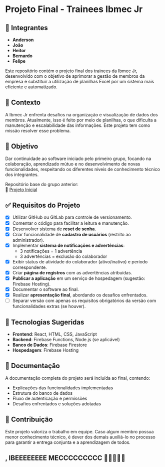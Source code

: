 # Projeto Final - Trainees Ibmec Jr

## 👥 Integrantes

- **Anderson**
- **João**
- **Heitor**
- **Bernardo**
- **Felipe**

Este repositório contém o projeto final dos trainees da Ibmec Jr, desenvolvido com o objetivo de aprimorar a gestão de membros da empresa e substituir a utilização de planilhas Excel por um sistema mais eficiente e automatizado.

## 🧠 Contexto

A Ibmec Jr enfrenta desafios na organização e visualização de dados dos membros. Atualmente, isso é feito por meio de planilhas, o que dificulta a manutenção e escalabilidade das informações. Este projeto tem como missão resolver esse problema.

## 🎯 Objetivo

Dar continuidade ao software iniciado pelo primeiro grupo, focando na colaboração, aprendizado mútuo e no desenvolvimento de novas funcionalidades, respeitando os diferentes níveis de conhecimento técnico dos integrantes.

Repositório base do grupo anterior:  
🔗 [Projeto Inicial](https://github.com/DanielJT20/ProjetoFinalTraineeJR/tree/primeira)

## ✅ Requisitos do Projeto

- [x] Utilizar GitHub ou GitLab para controle de versionamento.
- [x] Comentar o código para facilitar a leitura e manutenção.
- [x] Desenvolver sistema de **reset de senha**.
- [x] Criar funcionalidade de **cadastro de usuários** (restrito ao administrador).
- [x] Implementar **sistema de notificações e advertências**:
  - 3 notificações = 1 advertência
  - 3 advertências = exclusão do colaborador
- [x] Exibir status de atividade do colaborador (ativo/inativo) e período correspondente.
- [x] Criar **página de registros** com as advertências atribuídas.
- [x] **Publicar a aplicação** em um serviço de hospedagem (sugestão: Firebase Hosting).
- [x] Documentar o software ao final.
- [x] Realizar **apresentação final**, abordando os desafios enfrentados.
- [ ] Separar versão com apenas os requisitos obrigatórios da versão com funcionalidades extras (se houver).

## 🚀 Tecnologias Sugeridas

- **Frontend**: React, HTML, CSS, JavaScript
- **Backend**: Firebase Functions, Node.js (se aplicável)
- **Banco de Dados**: Firebase Firestore
- **Hospedagem**: Firebase Hosting

## 📄 Documentação

A documentação completa do projeto será incluída ao final, contendo:

- Explicações das funcionalidades implementadas
- Estrutura do banco de dados
- Fluxo de autenticação e permissões
- Desafios enfrentados e soluções adotadas

## 🧩 Contribuição

Este projeto valoriza o trabalho em equipe. Caso algum membro possua menor conhecimento técnico, é dever dos demais auxiliá-lo no processo para garantir a entrega conjunta e a aprendizagem de todos.

## , IBEEEEEEEE MECCCCCCCCC 💙💙💙💙💙


